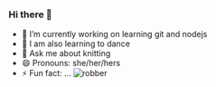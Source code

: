 ### Hi there 👋

- 🔭 I’m currently working on learning git and nodejs
- 💃 I am also learning to dance 
- 💬 Ask me about knitting 
- 😄 Pronouns: she/her/hers
- ⚡ Fun fact: ...
![robber](https://user-images.githubusercontent.com/61990574/139543276-4195f9ba-4a95-4dd1-9599-eb86c3e27bc1.PNG)
